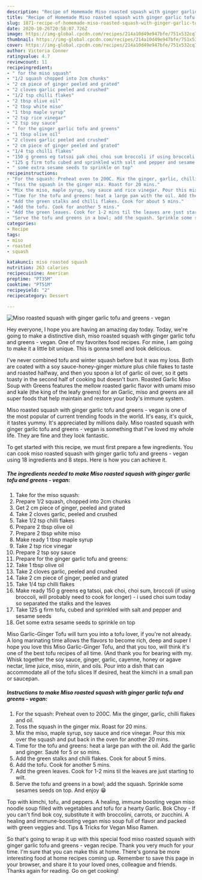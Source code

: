 ```yaml
---
description: "Recipe of Homemade Miso roasted squash with ginger garlic tofu and greens - vegan"
title: "Recipe of Homemade Miso roasted squash with ginger garlic tofu and greens - vegan"
slug: 1871-recipe-of-homemade-miso-roasted-squash-with-ginger-garlic-tofu-and-greens-vegan
date: 2020-10-26T20:58:07.726Z
image: https://img-global.cpcdn.com/recipes/214a10d49e947bfe/751x532cq70/miso-roasted-squash-with-ginger-garlic-tofu-and-greens-vegan-recipe-main-photo.jpg
thumbnail: https://img-global.cpcdn.com/recipes/214a10d49e947bfe/751x532cq70/miso-roasted-squash-with-ginger-garlic-tofu-and-greens-vegan-recipe-main-photo.jpg
cover: https://img-global.cpcdn.com/recipes/214a10d49e947bfe/751x532cq70/miso-roasted-squash-with-ginger-garlic-tofu-and-greens-vegan-recipe-main-photo.jpg
author: Victoria Conner
ratingvalue: 4.7
reviewcount: 11
recipeingredient:
- " for the miso squash"
- "1/2 squash chopped into 2cm chunks"
- "2 cm piece of ginger peeled and grated"
- "2 cloves garlic peeled and crushed"
- "1/2 tsp chilli flakes"
- "2 tbsp olive oil"
- "2 tbsp white miso"
- "1 tbsp maple syrup"
- "2 tsp rice vinegar"
- "2 tsp soy sauce"
- " for the ginger garlic tofu and greens"
- "1 tbsp olive oil"
- "2 cloves garlic peeled and crushed"
- "2 cm piece of ginger peeled and grated"
- "1/4 tsp chilli flakes"
- "150 g greens eg tatsoi pak choi choi sum broccoli if using broccoli will probably need to cook for longer  i used choi sum today so separated the stalks and the leaves"
- "125 g firm tofu cubed and sprinkled with salt and pepper and sesame seeds"
- " some extra sesame seeds to sprinkle on top"
recipeinstructions:
- "For the squash: Preheat oven to 200C. Mix the ginger, garlic, chilli flakes and oil."
- "Toss the squash in the ginger mix. Roast for 20 mins."
- "Mix the miso, maple syrup, soy sauce and rice vinegar. Pour this mix over the squash and put back in the oven for another 20 mins."
- "Time for the tofu and greens: heat a large pan with the oil. Add the garlic and ginger. Sauté for 5 or so mins."
- "Add the green stalks and chilli flakes. Cook for about 5 mins."
- "Add the tofu. Cook for another 5 mins."
- "Add the green leaves. Cook for 1-2 mins til the leaves are just starting to wilt."
- "Serve the tofu and greens in a bowl; add the squash. Sprinkle some sesames seeds on top. And enjoy 😁"
categories:
- Recipe
tags:
- miso
- roasted
- squash

katakunci: miso roasted squash 
nutrition: 263 calories
recipecuisine: American
preptime: "PT35M"
cooktime: "PT51M"
recipeyield: "2"
recipecategory: Dessert

---
```



![Miso roasted squash with ginger garlic tofu and greens - vegan](https://img-global.cpcdn.com/recipes/214a10d49e947bfe/751x532cq70/miso-roasted-squash-with-ginger-garlic-tofu-and-greens-vegan-recipe-main-photo.jpg)

Hey everyone, I hope you are having an amazing day today. Today, we're going to make a distinctive dish, miso roasted squash with ginger garlic tofu and greens - vegan. One of my favorites food recipes. For mine, I am going to make it a little bit unique. This is gonna smell and look delicious.

I&#39;ve never combined tofu and winter squash before but it was my loss. Both are coated with a soy sauce-honey-ginger mixture plus chile flakes to taste and roasted halfway, and then you spoon a lot of garlic oil over, so it gets toasty in the second half of cooking but doesn&#39;t burn. Roasted Garlic Miso Soup with Greens features the mellow roasted garlic flavor with umami miso and kale (the king of the leafy greens) for an Garlic, miso and greens are all super foods that help maintain and restore your body&#39;s immune system.

Miso roasted squash with ginger garlic tofu and greens - vegan is one of the most popular of current trending foods in the world. It's easy, it's quick, it tastes yummy. It's appreciated by millions daily. Miso roasted squash with ginger garlic tofu and greens - vegan is something that I've loved my whole life. They are fine and they look fantastic.


To get started with this recipe, we must first prepare a few ingredients. You can cook miso roasted squash with ginger garlic tofu and greens - vegan using 18 ingredients and 8 steps. Here is how you can achieve it.

<!--inarticleads1-->

##### The ingredients needed to make Miso roasted squash with ginger garlic tofu and greens - vegan:

1. Take  for the miso squash:
1. Prepare 1/2 squash, chopped into 2cm chunks
1. Get 2 cm piece of ginger, peeled and grated
1. Take 2 cloves garlic, peeled and crushed
1. Take 1/2 tsp chilli flakes
1. Prepare 2 tbsp olive oil
1. Prepare 2 tbsp white miso
1. Make ready 1 tbsp maple syrup
1. Take 2 tsp rice vinegar
1. Prepare 2 tsp soy sauce
1. Prepare  for the ginger garlic tofu and greens:
1. Take 1 tbsp olive oil
1. Take 2 cloves garlic, peeled and crushed
1. Take 2 cm piece of ginger, peeled and grated
1. Take 1/4 tsp chilli flakes
1. Make ready 150 g greens eg tatsoi, pak choi, choi sum, broccoli (if using broccoli, will probably need to cook for longer) - i used choi sum today so separated the stalks and the leaves
1. Take 125 g firm tofu, cubed and sprinkled with salt and pepper and sesame seeds
1. Get  some extra sesame seeds to sprinkle on top


Miso Garlic-Ginger Tofu will turn you into a tofu lover, if you&#39;re not already. A long marinating time allows the flavors to become rich, deep and super I hope you love this Miso Garlic-Ginger Tofu, and that you too, will think it&#39;s one of the best tofu recipes of all time. (And thank you for bearing with my. Whisk together the soy sauce, ginger, garlic, cayenne, honey or agave nectar, lime juice, miso, mirin, and oils. Pour into a dish that can accommodate all of the tofu slices If desired, heat the kimchi in a small pan or saucepan. 

<!--inarticleads2-->

##### Instructions to make Miso roasted squash with ginger garlic tofu and greens - vegan:

1. For the squash: Preheat oven to 200C. Mix the ginger, garlic, chilli flakes and oil.
1. Toss the squash in the ginger mix. Roast for 20 mins.
1. Mix the miso, maple syrup, soy sauce and rice vinegar. Pour this mix over the squash and put back in the oven for another 20 mins.
1. Time for the tofu and greens: heat a large pan with the oil. Add the garlic and ginger. Sauté for 5 or so mins.
1. Add the green stalks and chilli flakes. Cook for about 5 mins.
1. Add the tofu. Cook for another 5 mins.
1. Add the green leaves. Cook for 1-2 mins til the leaves are just starting to wilt.
1. Serve the tofu and greens in a bowl; add the squash. Sprinkle some sesames seeds on top. And enjoy 😁


Top with kimchi, tofu, and peppers. A healing, immune boosting vegan miso noodle soup filled with vegetables and tofu for a hearty Garlic. Bok Choy - If you can&#39;t find bok coy, substitute it with broccolini, carrots, or zucchini. A healing and immune-boosting vegan miso soup full of flavor and packed with green veggies and. Tips &amp; Tricks for Vegan Miso Ramen. 

So that's going to wrap it up with this special food miso roasted squash with ginger garlic tofu and greens - vegan recipe. Thank you very much for your time. I'm sure that you can make this at home. There's gonna be more interesting food at home recipes coming up. Remember to save this page in your browser, and share it to your loved ones, colleague and friends. Thanks again for reading. Go on get cooking!
